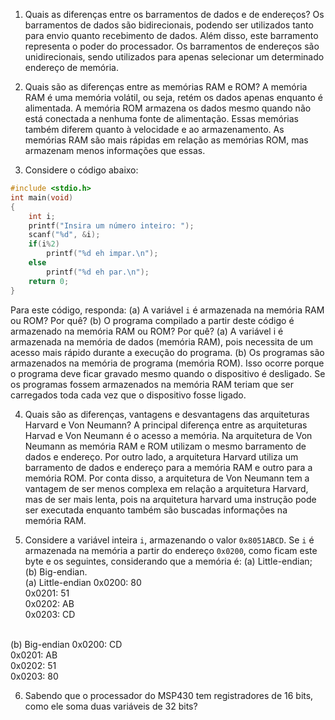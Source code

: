 1. Quais as diferenças entre os barramentos de dados e de endereços?
Os barramentos de dados são bidirecionais, podendo ser utilizados tanto para envio quanto recebimento de dados. Além disso, este barramento representa o poder do processador.
Os barramentos de endereços são unidirecionais, sendo utilizados para apenas selecionar um determinado endereço de memória.

2. Quais são as diferenças entre as memórias RAM e ROM?
A memória RAM é uma memória volátil, ou seja, retém os dados apenas enquanto é alimentada. A memória ROM armazena os dados mesmo quando não está conectada a nenhuma fonte de alimentação.
Essas memórias também diferem quanto à velocidade e ao armazenamento. As memórias RAM são mais rápidas em relação as memórias ROM, mas armazenam menos informações que essas.

3. Considere o código abaixo:

```C
#include <stdio.h>
int main(void)
{
	int i;
	printf("Insira um número inteiro: ");
	scanf("%d", &i);
	if(i%2)
		printf("%d eh impar.\n");
	else
		printf("%d eh par.\n");
	return 0;
}
```

Para este código, responda: (a) A variável `i` é armazenada na memória RAM ou ROM? Por quê? (b) O programa compilado a partir deste código é armazenado na memória RAM ou ROM? Por quê?
(a) A variável i é armazenada na memória de dados (memória RAM), pois necessita de um acesso mais rápido durante a execução do programa.
(b) Os programas são armazenados na memória de programa (memória ROM). Isso ocorre porque o programa deve ficar gravado mesmo quando o dispositivo é desligado. Se os programas fossem armazenados na memória RAM teriam que ser carregados toda cada vez que o dispositivo fosse ligado.

4. Quais são as diferenças, vantagens e desvantagens das arquiteturas Harvard e Von Neumann?
A principal diferença entre as arquiteturas Harvad e Von Neumann é o acesso a memória. Na arquitetura de Von Neumann as memória RAM e ROM utilizam o mesmo barramento de dados e endereço. Por outro lado, a arquitetura Harvard utiliza um barramento de dados e endereço para a memória RAM e outro para a memória ROM.
Por conta disso, a arquitetura de Von Neumann tem a vantagem de ser menos complexa em relação a arquitetura Harvard, mas de ser mais lenta, pois na arquitetura harvard uma instrução pode ser executada enquanto também são buscadas informações na memória RAM.

5. Considere a variável inteira `i`, armazenando o valor `0x8051ABCD`. Se `i` é armazenada na memória a partir do endereço `0x0200`, como ficam este byte e os seguintes, considerando que a memória é: (a) Little-endian; (b) Big-endian. </br>
(a) Little-endian
0x0200: 80 </br>
0x0201: 51 </br>
0x0202: AB </br>
0x0203: CD </br>
</br>
(b) Big-endian
0x0200: CD </br>
0x0201: AB </br>
0x0202: 51 </br>
0x0203: 80 </br>

6. Sabendo que o processador do MSP430 tem registradores de 16 bits, como ele soma duas variáveis de 32 bits?
